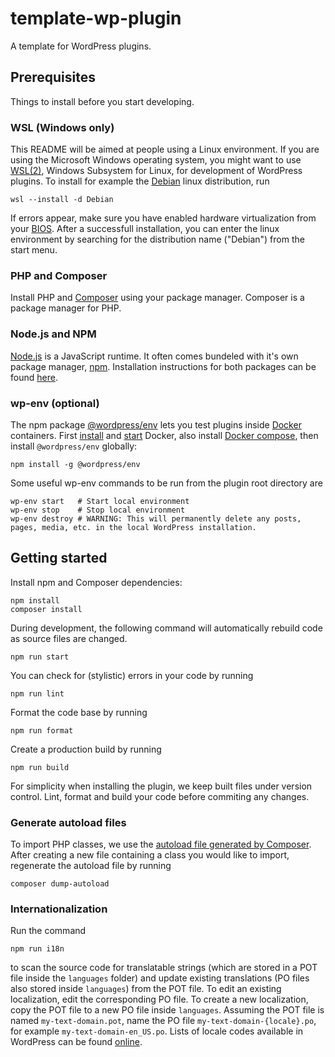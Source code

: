 # template-wp-plugin

A template for WordPress plugins.

## Prerequisites

Things to install before you start developing.

### WSL (Windows only)

This README will be aimed at people using a Linux environment. If you are using the Microsoft Windows operating system, you might want to use [WSL(2)](https://docs.microsoft.com/en-us/windows/wsl/), Windows Subsystem for Linux, for development of WordPress plugins. To install for example the [Debian](https://www.debian.org/intro/why_debian) linux distribution, run

```console
wsl --install -d Debian
```

If errors appear, make sure you have enabled hardware virtualization from your [BIOS](https://docs.microsoft.com/en-us/windows-hardware/manufacture/desktop/boot-to-uefi-mode-or-legacy-bios-mode). After a successfull installation, you can enter the linux environment by searching for the distribution name ("Debian") from the start menu.

### PHP and Composer

Install PHP and [Composer](https://getcomposer.org/doc/00-intro.md) using your package manager. Composer is a package manager for PHP.

### Node.js and NPM

[Node.js](https://nodejs.org/en/about/) is a JavaScript runtime. It often comes bundeled with it's own package manager, [npm](https://docs.npmjs.com/about-npm). Installation instructions for both packages can be found [here](https://docs.npmjs.com/downloading-and-installing-node-js-and-npm).

### wp-env (optional)

The npm package [@wordpress/env](https://www.npmjs.com/package/@wordpress/env) lets you test plugins inside [Docker](https://docs.docker.com/get-started/overview/) containers. First [install](https://docs.docker.com/get-docker/) and [start](https://docs.docker.com/config/daemon/systemd/) Docker, also install [Docker compose](https://docs.docker.com/compose/install/), then install `@wordpress/env` globally:

```console
npm install -g @wordpress/env
```

Some useful wp-env commands to be run from the plugin root directory are

```console
wp-env start   # Start local environment
wp-env stop    # Stop local environment
wp-env destroy # WARNING: This will permanently delete any posts, pages, media, etc. in the local WordPress installation.
```

## Getting started

Install npm and Composer dependencies:

```console
npm install
composer install
```

During development, the following command will automatically rebuild code as source files are changed.

```console
npm run start
```

You can check for (stylistic) errors in your code by running

```console
npm run lint
```

Format the code base by running

```console
npm run format
```

Create a production build by running

```console
npm run build
```

For simplicity when installing the plugin, we keep built files under version control. Lint, format and build your code before commiting any changes.

### Generate autoload files

To import PHP classes, we use the [autoload file generated by Composer](https://getcomposer.org/doc/01-basic-usage.md#autoloading). After creating a new file containing a class you would like to import, regenerate the autoload file by running

```console
composer dump-autoload
```

### Internationalization

Run the command

```console
npm run i18n
```

to scan the source code for translatable strings (which are stored in a POT file inside the `languages` folder) and update existing translations (PO files also stored inside `languages`) from the POT file. To edit an existing localization, edit the corresponding PO file. To create a new localization, copy the POT file to a new PO file inside `languages`. Assuming the POT file is named `my-text-domain.pot`, name the PO file `my-text-domain-{locale}.po`, for example `my-text-domain-en_US.po`. Lists of locale codes available in WordPress can be found [online](https://wpastra.com/docs/complete-list-wordpress-locale-codes/).
